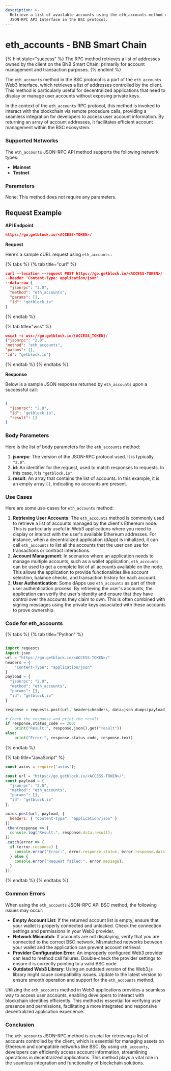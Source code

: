```yaml
---
description: >-
  Retrieve a list of available accounts using the eth_accounts method via the
  JSON-RPC API Interface in the BSC protocol.
---
```


# eth\_accounts - BNB Smart Chain

{% hint style="success" %}
The RPC method retrieves a list of addresses owned by the client on the BNB Smart Chain, primarily for account management and transaction purposes.
{% endhint %}

The `eth_accounts` method in the BSC protocol is a part of the `eth_accounts` Web3 interface, which retrieves a list of addresses controlled by the client. This method is particularly useful for decentralized applications that need to display or manage user accounts without exposing private keys.

In the context of the `eth_accounts` RPC protocol, this method is invoked to interact with the blockchain via remote procedure calls, providing a seamless integration for developers to access user account information. By returning an array of account addresses, it facilitates efficient account management within the BSC ecosystem.

### Supported Networks

The `eth_accounts` JSON-RPC API method supports the following network types:

* **Mainnet**
* **Testnet**

### Parameters

None: This method does not require any parameters.

## Request Example

**API Endpoint**

```json
https://go.getblock.io/<ACCESS-TOKEN>/
```

**Request**

Here’s a sample cURL request using `eth_accounts` :

{% tabs %}
{% tab title="curl" %}
```json
curl --location --request POST https://go.getblock.io/<ACCESS-TOKEN>/
--header 'Content-Type: application/json' 
--data-raw {
  "jsonrpc": "2.0",
  "method": "eth_accounts",
  "params": [],
  "id": "getblock.io"
}
```
{% endtab %}

{% tab title="wss" %}
```json
wscat -c wss://go.getblock.io/{ACCESS_TOKEN}/
{"jsonrpc": "2.0",
"method": "eth_accounts",
"params": [],
"id": "getblock.io"}
```
{% endtab %}
{% endtabs %}

**Response**

Below is a sample JSON response returned by `eth_accounts` upon a successful call:

```json

{
  "jsonrpc": "2.0",
  "id": "getblock.io",
  "result": []
}

```

### Body Parameters

Here is the list of body parameters for the `eth_accounts` method:

1. **jsonrpc**: The version of the JSON-RPC protocol used. It is typically `"2.0"`.
2. **id**: An identifier for the request, used to match responses to requests. In this case, it is `"getblock.io"`.
3. **result**: An array that contains the list of accounts. In this example, it is an empty array `[]`, indicating no accounts are present.

### Use Cases

Here are some use-cases for `eth_accounts` method:

1. **Retrieving User Accounts**: The `eth_accounts` method is commonly used to retrieve a list of accounts managed by the client's Ethereum node. This is particularly useful in Web3 applications where you need to display or interact with the user's available Ethereum addresses. For instance, when a decentralized application (dApp) is initialized, it can call `eth_accounts` to list all the accounts that the user can use for transactions or contract interactions.
2. **Account Management**: In scenarios where an application needs to manage multiple accounts, such as a wallet application, `eth_accounts` can be used to get a complete list of all accounts available on the node. This allows the application to provide functionalities like account selection, balance checks, and transaction history for each account.
3. **User Authentication**: Some dApps use `eth_accounts` as part of their user authentication process. By retrieving the user's accounts, the application can verify the user's identity and ensure that they have control over the accounts they claim to own. This is often combined with signing messages using the private keys associated with these accounts to prove ownership.

### Code for eth\_accounts

{% tabs %}
{% tab title="Python" %}
```python

import requests
import json
url = "https://go.getblock.io/<ACCESS-TOKEN>/"
headers = {
    "Content-Type": "application/json"
}
payload = {
  "jsonrpc": "2.0",
  "method": "eth_accounts",
  "params": [],
  "id": "getblock.io"
}

response = requests.post(url, headers=headers, data=json.dumps(payload))

# Check the response and print the result
if response.status_code == 200:
    print("Result:", response.json().get("result"))
else:
    print("Error:", response.status_code, response.text)

```
{% endtab %}

{% tab title="JavaScript" %}
```javascript
const axios = require('axios');

const url = "https://go.getblock.io/<ACCESS-TOKEN>/";
const payload = {
  "jsonrpc": "2.0",
  "method": "eth_accounts",
  "params": [],
  "id": "getblock.io"
};

axios.post(url, payload, {
  headers: { "Content-Type": "application/json" }
})
.then(response => {
  console.log("Result:", response.data.result);
})
.catch(error => {
  if (error.response) {
    console.error("Error:", error.response.status, error.response.data);
  } else {
    console.error("Request failed:", error.message);
  }
});
```
{% endtab %}
{% endtabs %}

### Common Errors

When using the `eth_accounts` JSON-RPC API BSC method, the following issues may occur:

* **Empty Account List**: If the returned account list is empty, ensure that your wallet is properly connected and unlocked. Check the connection settings and permissions in your Web3 provider.
* **Network Mismatch**: If accounts are not displaying, verify that you are connected to the correct BSC network. Mismatched networks between your wallet and the application can prevent account retrieval.
* **Provider Configuration Error**: An improperly configured Web3 provider can lead to method call failures. Double-check the provider settings to ensure it is correctly pointing to a valid BSC node.
* **Outdated Web3 Library**: Using an outdated version of the Web3.js library might cause compatibility issues. Update to the latest version to ensure smooth operation and support for the `eth_accounts` method.

Utilizing the `eth_accounts` method in Web3 applications provides a seamless way to access user accounts, enabling developers to interact with blockchain identities efficiently. This method is essential for verifying user presence and permissions, facilitating a more integrated and responsive decentralized application experience.

### Conclusion

The `eth_accounts` JSON-RPC method is crucial for retrieving a list of accounts controlled by the client, which is essential for managing assets on Ethereum and compatible networks like BSC. By using `eth_accounts`, developers can efficiently access account information, streamlining operations in decentralized applications. This method plays a vital role in the seamless integration and functionality of blockchain solutions.
